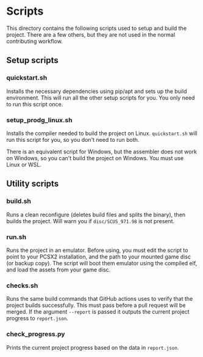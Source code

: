 # Scripts

This directory contains the following scripts used to setup and build the project. There are a few others, but they are not used in the normal contributing workflow.

## Setup scripts

### quickstart.sh

Installs the necessary dependencies using pip/apt and sets up the build environment. This will run all the other setup scripts for you. You only need to run this script once.

### setup_prodg_linux.sh

Installs the compiler needed to build the project on Linux. `quickstart.sh` will run this script for you, so you don't need to run both.

There is an equivalent script for Windows, but the assembler does not work on Windows, so you can't build the project on Windows. You must use Linux or WSL.

## Utility scripts

### build.sh

Runs a clean reconfigure (deletes build files and splits the binary), then builds the project. Will warn you if `disc/SCUS_971.98` is not present.

### run.sh

Runs the project in an emulator. Before using, you must edit the script to point to your PCSX2 installation, and the path to your mounted game disc (or backup copy). The script will boot them emulator using the compiled elf, and load the assets from your game disc.

### checks.sh

Runs the same build commands that GitHub actions uses to verify that the project builds successfully. This must pass before a pull request will be merged. If the argument `--report` is passed it outputs the current project progress to `report.json`.

### check_progress.py

Prints the current project progress based on the data in `report.json`.
